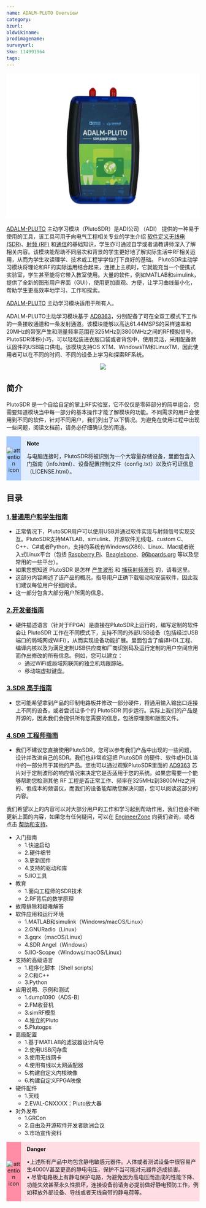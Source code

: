 ```yaml
---
name: ADALM-PLUTO Overview
category: 
bzurl: 
oldwikiname: 
prodimagename:
surveyurl: 
sku: 114991964
tags:
---
```


![](https://github.com/SeeedDocument/ADALM-PLUTO/raw/master/img/20190919162509.jpg)


[ADALM-PLUTO](https://item.taobao.com/item.htm?spm=a1z10.3-c-s.w4002-17798475645.9.47de33dbtP20su&id=602768931251) 主动学习模块（PlutoSDR）是ADI公司 （ADI） 提供的一种易于使用的工具，该工具可用于向电气工程相关专业的学生介绍 [软件定义无线电 (SDR)](https://en.wikipedia.org/wiki/Software-defined_radio)、[射频 (RF)](https://en.wikipedia.org/wiki/Radio_frequency) 和[通信](https://en.wikipedia.org/wiki/Communication_theory)的基础知识，学生亦可通过自学或者请教讲师深入了解相关内容。该模块能帮助不同层次和背景的学生更好地了解实际生活中RF相关运用，从而为学生攻读理学、技术或工程学学位打下良好的基础。
PlutoSDR主动学习模块将理论和RF的实际运用结合起来，连接上主机时，它就能充当一个便携式实验室，学生甚至能将它带入教室使用。大量的软件，例如MATLAB和simulink，提供了全新的图形用户界面（GUI），使用更加直观、方便，让学习曲线最小化，帮助学生更高效率地学习、工作和探索。


[ADALM-PLUTO](https://item.taobao.com/item.htm?spm=a1z10.3-c-s.w4002-17798475645.9.47de33dbtP20su&id=602768931251) 主动学习模块适用于所有人。


ADALM-PLUTO主动学习模块基于 [AD9363](http://www.analog.com/AD9363)，分别配备了可在全双工模式下工作的一条接收通道和一条发射通道。该模块能够以高达61.44MSPS的采样速率和20MHz的带宽产生和测量频率范围在325MHz到3800MHz之间的RF模拟信号。PlutoSDR体积小巧，可以轻松装进衣服口袋或者背包中，使用灵活，采用配备默认固件的USB端口供电。该模块支持OS XTM、WindowsTM和LinuxTM，因此使用者可以在不同的时间、不同的设备上学习和探索RF系统。


<div align="center"><a href="https://item.taobao.com/item.htm?spm=a1z10.3-c-s.w4002-17798475645.9.47de33dbtP20su&id=602768931251" target="_blank"><img src="https://github.com/SeeedDocument/wiki_english/raw/master/docs/images/300px-Get_One_Now_Banner-ragular.png"></a></div>


## 简介

PlutoSDR 是一个自给自足的掌上RF实验室，它不仅仅是零碎部分的简单组合，您需要知道模块当中每一部分的基本操作才能了解模块的功能。不同需求的用户会使用到不同的软件，针对不同用户，我们列出了以下情况。为避免在使用过程中出现一些问题，阅读文档前，请务必仔细确认您的用途。

<div class="tips" style="display: table; table-layout: fixed; background-color: #e3efff; height: auto; width: 100%; ">
<div class="left-icon" style="display: table-cell; vertical-align: middle; background-color: #a3c7ff; padding-top: 10px; box-sizing: border-box; height: auto; width: 38px; text-align: center;"><img style="width: 26px; vertical-align: middle;" src="https://s3-us-west-2.amazonaws.com/static.seeed.cc/seeed/icon/Note.svg" alt="attention icon" /></div>
<div class="right-desc" style="display: table-cell; vertical-align: middle; padding-left: 15px; box-sizing: border-box; width: calc(95% - 38px);">
<p style="font-weight: bold; margin-top: 10px;">Note</p>
<p style="font-size: 14px;">与电脑连接时，PlutoSDR将被识别为一个大容量存储设备，里面包含入门指南（info.html）、设备配置控制文件（config.txt）以及许可证信息（LICENSE.html）。</p>
</div>
</div>

## 目录


### [1.普通用户和学生指南](http://wiki.seeedstudio.com/cn/ADALM-PLUTO-for-End-User/)
- 正常情况下，PlutoSDR用户可以使用USB并通过软件实现与射频信号实现交互。PlutoSDR支持MATLAB、simulink、开源软件无线电、custom C、C++、C#或者Python，支持的系统有Windows(X86)、Linux、Mac或者嵌入式Linux平台（包括 [Raspberry Pi](https://www.raspberrypi.org/)、[Beaglebone](http://beagleboard.org/)、[96boards.org](http://www.96boards.org/) 等以及您常用的一些平台）。
- 如果您想知道 PlutoSDR 是怎样 [产生波形](https://wiki.analog.com/university/tools/pluto/users/iioscope/generate) 和 [捕获射频波形](https://wiki.analog.com/university/tools/pluto/users/iioscope/capture) 的，请看这里。
- 这部分内容阐述了该产品的概况，指导用户正确下载驱动和安装软件，因此我们建议每位用户仔细阅读。
- 这一部分包含大部分用户所需的信息。


### [2.开发者指南](https://wiki.analog.com/university/tools/pluto/developers)
- 硬件描述语言（针对于FPGA）是直接在PlutoSDR上运行的，编写定制的软件会让 PlutoSDR 工作在不同模式下，支持不同的外部USB设备（包括经过USB端口的局域网或WiFi），从而实现设备功能扩展。里面包含了编译HDL工程、编译内核以及为满足定制USB供应商和厂商识别码及运行定制的用户空间应用而作出修改的所有信息。例如，您可以建立：
    - 通过WiFi或局域网联网的独立机场跟踪站。
    - 移动端虚拟键盘。

### [3.SDR 高手指南](https://wiki.analog.com/university/tools/pluto/hackers)
- 您可能希望拿到产品的印制电路板并修改一部分硬件，将通用输入输出口连接上不同的设备，或者尝试让多个的 PlutoSDR 同步运行。实际上我们的产品是开源的，因此我们会提供所有您需要的信息，包括原理图和版图文件。


### [4.SDR 工程师指南](https://wiki.analog.com/university/tools/pluto/engineers)
- 我们不建议您直接使用PlutoSDR，您可以参考我们产品中出现的一些问题，设计并改进自己的SDR。我们也非常欢迎把 PlutoSDR 的硬件、软件或HDL当中的一部分用于其他的产品。您也可以通过观察PlutoSDR里面的 [AD9363](https://www.google.com/search?q=AD9363&btnI=lucky) 芯片对于定制波形的响应情况来决定它是否适用于您的系统。如果您需要一个能够帮助您检测其他 RF 工程是否正常工作、频率在325MHz到3800MHz之间的、低成本的频谱仪，而我们的设备能帮助您解决问题，您可以阅读这部分的内容。



我们希望以上的内容可以对大部分用户的工作和学习起到帮助作用，我们也会不断更新上面的内容，如果您有任何疑问，可以在 [EngineerZone](http://ez.analog.com/community/university-program) 向我们咨询，或者点击 [帮助和支持](https://wiki.analog.com/university/tools/pluto/help_support)。



- 入门指南
    - 1.快速启动
    - 2.硬件细节
    - 3.更新固件
    - 4.支持的驱动和库
    - 5.IIO工具
- 教育
    - 1.面向工程师的SDR技术
    - 2.RF背后的数学原理
- 故障排除和疑难解答
- 软件应用和运行环境
    - 1.MATLAB和simulink（Windows/macOS/Linux）
    - 2.GNURadio（Linux）
    - 3.gqrx（macOS/Linux）
    - 4.SDR Angel（Windows）
    - 5.IIO-Scope（Windows/macOS/Linux）
- 支持的高级语言
    - 1.程序化脚本（Shell scripts）
    - 2.C和C++
    - 3.Python
- 应用说明、示例和测试
    - 1.dump1090（ADS-B）
    - 2.FM收音机
    - 3.simRF模型
    - 4.独立的Pluto
    - 5.Plutogps
- 高级配置
    - 1.基于MATLAB的滤波器设计向导
    - 2.使用USB闪存盘
    - 3.使用无线网卡
    - 4.使用有线以太网适配器
    - 5.构建自定义内核映像
    - 6.构建自定义FPGA映像
- 硬件配件 
    - 1.天线
    - 2.EVAL-CNXXXX：Pluto放大器
- 对外发布
    - 1.GRCon
    - 2.自由及开源软件开发者欧洲会议
    - 3.市场宣传资料




<div class="tips" style="display: table; table-layout: fixed; background-color: #ffdde3; height: auto;  width: 100%;">
<div class="left-icon" style="display: table-cell; vertical-align: middle; background-color: #ff8da4; padding-top: 10px; box-sizing: border-box; height: auto; width: 38px; text-align: center;"><img style="width: 26px; vertical-align: middle;" src="https://s3-us-west-2.amazonaws.com/static.seeed.cc/seeed/icon/Danger.svg" alt="attention icon" /></div>
<div class="right-desc" style="display: table-cell; vertical-align: middle; padding-left: 15px; box-sizing: border-box; width: calc(95% - 38px);">
<p style="font-weight: bold; margin-top: 10px;">Danger</p>
<p style="font-size: 14px;">•上述所有产品中均包含静电敏感元器件。人体或者测试设备中很容易产生4000V甚至更高的静电电压，保护不当可能对元器件造成损害。<br>• 尽管电路板上有静电保护电路，为避免因为高电压而造成的性能下降、功能失效甚至永久性损坏，连接设备前请务必提前做好静电预防工作，例如释放外部设备、导线或者天线自带的静电荷等。
</p>
</div>
</div>








